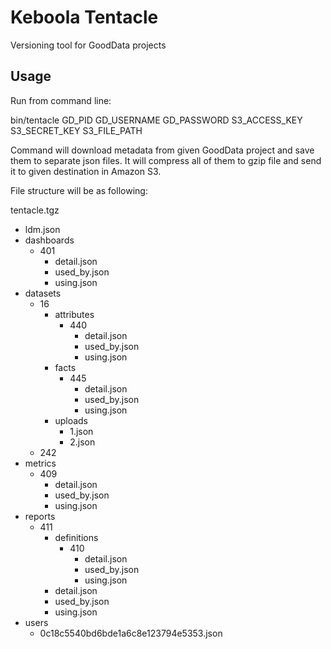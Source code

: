 # Keboola Tentacle

Versioning tool for GoodData projects

## Usage

Run from command line:

bin/tentacle GD_PID GD_USERNAME GD_PASSWORD S3_ACCESS_KEY S3_SECRET_KEY S3_FILE_PATH

Command will download metadata from given GoodData project and save them to separate json files. It will compress 
all of them to gzip file and send it to given destination in Amazon S3.

File structure will be as following:

tentacle.tgz
- ldm.json
- dashboards
  - 401
    - detail.json
    - used_by.json
    - using.json
- datasets
  - 16
    - attributes
      - 440
        - detail.json
        - used_by.json
        - using.json
    - facts
      - 445
        - detail.json
        - used_by.json
        - using.json
    - uploads
      - 1.json
      - 2.json
  - 242
- metrics
  - 409
    - detail.json
    - used_by.json
    - using.json
- reports
  - 411
    - definitions
      - 410
        - detail.json
        - used_by.json
        - using.json
    - detail.json
    - used_by.json
    - using.json
- users
  - 0c18c5540bd6bde1a6c8e123794e5353.json
